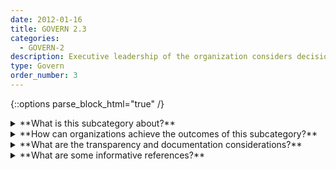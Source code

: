 ```yaml
---
date: 2012-01-16
title: GOVERN 2.3
categories:
  - GOVERN-2
description: Executive leadership of the organization considers decisions about AI system development and deployment ultimately to be their responsibility.
type: Govern
order_number: 3
---
```

{::options parse_block_html="true" /}


<details>
<summary markdown="span">**What is this subcategory about?**</summary>
<br>
Senior leadership in organizations that maintain an AI portfolio should be aware of AI risks and affirm the organizational appetite for such risks. 

Accountability ensures that a specific team and individual is responsible for AI risk management efforts. Some organizations grant authority and resources (human and budgetary) to a designated officer who ensures adequate performance of the institution’s AI portfolio (e.g.  predictive modeling, machine learning).

</details>

<details>
<summary markdown="span">**How can organizations achieve the outcomes of this subcategory?**</summary>
* Organizational management can:
    * Declare risk tolerances for developing or using AI systems.
    * Support AI risk management efforts, and play an active role in such efforts.
    * Support competent risk management executives
* Large organizations can establish board committees for AI risk management and oversight functions and integrate those functions within the organization’s broader enterprise risk management approaches.

</details>

<details>
<summary markdown="span">**What are the transparency and documentation considerations?**</summary>
<br>
Column G goes here.

</details>

<details>
<summary markdown="span">**What are some informative references?**</summary>
<br>
Bd. Governors Fed. Rsrv. Sys., Supervisory Guidance on Model Risk Management, SR Letter 11-7 (Apr. 4, 2011)

Off. Superintendent Fin. Inst. Canada, Enterprise-Wide Model Risk Management for Deposit-Taking Institutions, E-23 (Sept. 2017).

</details>
